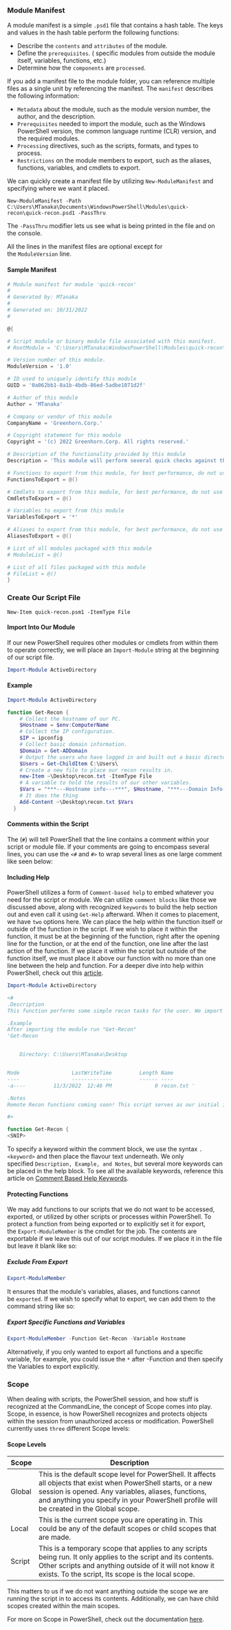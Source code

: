 ### Module Manifest

A module manifest is a simple `.psd1` file that contains a hash table. The keys and values in the hash table perform the following functions:

- Describe the `contents` and `attributes` of the module.
- Define the `prerequisites`. ( specific modules from outside the module itself, variables, functions, etc.)
- Determine how the `components` are `processed`.

If you add a manifest file to the module folder, you can reference multiple files as a single unit by referencing the manifest. The `manifest` describes the following information:

- `Metadata` about the module, such as the module version number, the author, and the description.
- `Prerequisites` needed to import the module, such as the Windows PowerShell version, the common language runtime (CLR) version, and the required modules.
- `Processing` directives, such as the scripts, formats, and types to process.
- `Restrictions` on the module members to export, such as the aliases, functions, variables, and cmdlets to export.

We can quickly create a manifest file by utilizing `New-ModuleManifest` and specifying where we want it placed.

```powershell-session
New-ModuleManifest -Path C:\Users\MTanaka\Documents\WindowsPowerShell\Modules\quick-recon\quick-recon.psd1 -PassThru
```

The `-PassThru` modifier lets us see what is being printed in the file and on the console.

All the lines in the manifest files are optional except for the `ModuleVersion` line.

#### Sample Manifest

```powershell
# Module manifest for module 'quick-recon'
#
# Generated by: MTanaka
#
# Generated on: 10/31/2022
#

@{

# Script module or binary module file associated with this manifest.
# RootModule = 'C:\Users\MTanaka\WindowsPowerShell\Modules\quick-recon\quick-recon.psm1'

# Version number of this module.
ModuleVersion = '1.0'

# ID used to uniquely identify this module
GUID = '0a062bb1-8a1b-4bdb-86ed-5adbe1071d2f'

# Author of this module
Author = 'MTanaka'

# Company or vendor of this module
CompanyName = 'Greenhorn.Corp.'

# Copyright statement for this module
Copyright = '(c) 2022 Greenhorn.Corp. All rights reserved.'

# Description of the functionality provided by this module
Description = 'This module will perform several quick checks against the host for Reconnaissance of key information.'

# Functions to export from this module, for best performance, do not use wildcards and do not delete the entry, use an empty array if there are no functions to export.
FunctionsToExport = @()

# Cmdlets to export from this module, for best performance, do not use wildcards and do not delete the entry, use an empty array if there are no cmdlets to export.
CmdletsToExport = @()

# Variables to export from this module
VariablesToExport = '*'

# Aliases to export from this module, for best performance, do not use wildcards and do not delete the entry, use an empty array if there are no aliases to export.
AliasesToExport = @()

# List of all modules packaged with this module
# ModuleList = @()

# List of all files packaged with this module
# FileList = @()  
}
```

### Create Our Script File


```powershell-session
New-Item quick-recon.psm1 -ItemType File
```

#### Import Into Our Module

If our new PowerShell requires other modules or cmdlets from within them to operate correctly, we will place an `Import-Module` string at the beginning of our script file.

```powershell
Import-Module ActiveDirectory 
```

#### Example 

```powershell
Import-Module ActiveDirectory

function Get-Recon {  
    # Collect the hostname of our PC.
    $Hostname = $env:ComputerName  
    # Collect the IP configuration.
    $IP = ipconfig
    # Collect basic domain information.
    $Domain = Get-ADDomain 
    # Output the users who have logged in and built out a basic directory structure in "C:\Users\".
    $Users = Get-ChildItem C:\Users\
    # Create a new file to place our recon results in.
    new-Item ~\Desktop\recon.txt -ItemType File 
    # A variable to hold the results of our other variables. 
    $Vars = "***---Hostname info---***", $Hostname, "***---Domain Info---***", $Domain, "***---IP INFO---***",  $IP, "***---USERS---***", $Users
    # It does the thing 
    Add-Content ~\Desktop\recon.txt $Vars
  } 
```

#### Comments within the Script

The (`#`) will tell PowerShell that the line contains a comment within your script or module file. If your comments are going to encompass several lines, you can use the `<#` and `#>` to wrap several lines as one large comment like seen below:

#### Including Help

PowerShell utilizes a form of `Comment-based help` to embed whatever you need for the script or module. We can utilize `comment blocks` like those we discussed above, along with recognized `keywords` to build the help section out and even call it using `Get-Help` afterward. When it comes to placement, we have `two` options here. We can place the help within the function itself or outside of the function in the script. If we wish to place it within the function, it must be at the beginning of the function, right after the opening line for the function, or at the end of the function, one line after the last action of the function. If we place it within the script but outside of the function itself, we must place it above our function with no more than one line between the help and function. For a deeper dive into help within PowerShell, check out this [article](https://learn.microsoft.com/en-us/powershell/scripting/developer/help/writing-help-for-windows-powershell-scripts-and-functions?view=powershell-7.2).

```powershell
Import-Module ActiveDirectory

<# 
.Description  
This function performs some simple recon tasks for the user. We import the module and issue the 'Get-Recon' command to retrieve our output. Each variable and line within the function and script are commented for our understanding. Right now, this module will only work on the local host from which you run it, and the output will be sent to a file named 'recon.txt' on the Desktop of the user who opened the shell. Remote Recon functions are coming soon!  

.Example  
After importing the module run "Get-Recon"
'Get-Recon


    Directory: C:\Users\MTanaka\Desktop


Mode                 LastWriteTime         Length Name                                                                                                                                        
----                 -------------         ------ ----                                                                                                                                        
-a----         11/3/2022  12:46 PM              0 recon.txt '

.Notes  
Remote Recon functions coming soon! This script serves as our initial introduction to writing functions and scripts and making PowerShell modules.  

#>

function Get-Recon {  
<SNIP>  
```

To specify a keyword within the comment block, we use the syntax `.<keyword>` and then place the flavour text underneath. We only specified `Description, Example, and Notes`, but several more keywords can be placed in the help block. To see all the available keywords, reference this article on [Comment Based Help Keywords](https://learn.microsoft.com/en-us/powershell/scripting/developer/help/comment-based-help-keywords?view=powershell-7.2).

#### Protecting Functions

We may add functions to our scripts that we do not want to be accessed, exported, or utilized by other scripts or processes within PowerShell. To protect a function from being exported or to explicitly set it for export, the `Export-ModuleMember` is the cmdlet for the job. The contents are exportable if we leave this out of our script modules. If we place it in the file but leave it blank like so:

##### Exclude From Export

```powershell
Export-ModuleMember  
```

It ensures that the module's variables, aliases, and functions cannot be `exported`. If we wish to specify what to export, we can add them to the command string like so:

##### Export Specific Functions and Variables

```powershell
Export-ModuleMember -Function Get-Recon -Variable Hostname 
```

Alternatively, if you only wanted to export all functions and a specific variable, for example, you could issue the `*` after -Function and then specify the Variables to export explicitly.

### Scope

When dealing with scripts, the PowerShell session, and how stuff is recognized at the CommandLine, the concept of Scope comes into play. Scope, in essence, is how PowerShell recognizes and protects objects within the session from unauthorized access or modification. PowerShell currently uses `three` different Scope levels:

#### Scope Levels

|**Scope**|**Description**|
|---|---|
|Global|This is the default scope level for PowerShell. It affects all objects that exist when PowerShell starts, or a new session is opened. Any variables, aliases, functions, and anything you specify in your PowerShell profile will be created in the Global scope.|
|Local|This is the current scope you are operating in. This could be any of the default scopes or child scopes that are made.|
|Script|This is a temporary scope that applies to any scripts being run. It only applies to the script and its contents. Other scripts and anything outside of it will not know it exists. To the script, Its scope is the local scope.|

This matters to us if we do not want anything outside the scope we are running the script in to access its contents. Additionally, we can have child scopes created within the main scopes.

For more on Scope in PowerShell, check out the documentation [here](https://learn.microsoft.com/en-us/powershell/module/microsoft.powershell.core/about/about_scopes?view=powershell-7.2).